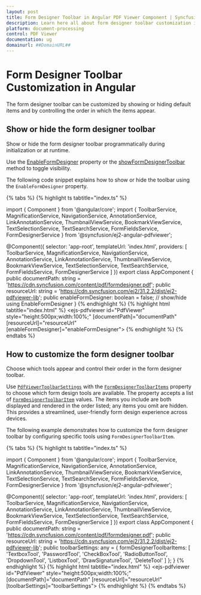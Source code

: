 ```yaml
---
layout: post
title: Form Designer Toolbar in Angular PDF Viewer Component | Syncfusion
description: Learn here all about form designer toolbar customization in Syncfusion Angular PDF Viewer component of Syncfusion Essential JS 2 and more.
platform: document-processing
control: PDF Viewer
documentation: ug
domainurl: ##DomainURL##
---
```


# Form Designer Toolbar Customization in Angular

The form designer toolbar can be customized by showing or hiding default items and by controlling the order in which the items appear.

## Show or hide the form designer toolbar

Show or hide the form designer toolbar programmatically during initialization or at runtime.

Use the [EnableFormDesigner](https://ej2.syncfusion.com/angular/documentation/api/pdfviewer/pdfViewerModel/#enableformdesigner) property or the [showFormDesignerToolbar](https://ej2.syncfusion.com/angular/documentation/api/pdfviewer/toolbar/#showformdesignertoolbar) method to toggle visibility.

The following code snippet explains how to show or hide the toolbar using the `EnableFormDesigner` property.

{% tabs %}
{% highlight ts tabtitle="index.ts" %}

import { Component } from '@angular/core';
import { ToolbarService, MagnificationService, NavigationService, AnnotationService, LinkAnnotationService,
  ThumbnailViewService, BookmarkViewService, TextSelectionService, TextSearchService, FormFieldsService, FormDesignerService } from '@syncfusion/ej2-angular-pdfviewer';

@Component({
  selector: 'app-root',
  templateUrl: 'index.html',
  providers: [
    ToolbarService, MagnificationService, NavigationService, AnnotationService, LinkAnnotationService,
    ThumbnailViewService, BookmarkViewService, TextSelectionService, TextSearchService, FormFieldsService, FormDesignerService
  ]
})
export class AppComponent {
  public documentPath: string = 'https://cdn.syncfusion.com/content/pdf/formdesigner.pdf';
  public resourceUrl: string = 'https://cdn.syncfusion.com/ej2/31.2.2/dist/ej2-pdfviewer-lib';
  public enableFormDesigner: boolean = false; // show/hide using EnableFormDesigner
}
{% endhighlight %}
{% highlight html tabtitle="index.html" %}
<ejs-pdfviewer id="PdfViewer"
               style="height:500px;width:100%;"
               [documentPath]="documentPath"
               [resourceUrl]="resourceUrl"
               [enableFormDesigner]="enableFormDesigner">
</ejs-pdfviewer>
{% endhighlight %}
{% endtabs %}

## How to customize the form designer toolbar

Choose which tools appear and control their order in the form designer toolbar.

Use [`PdfViewerToolbarSettings`](https://ej2.syncfusion.com/angular/documentation/api/pdfviewer/toolbarSettings/) with the [`FormDesignerToolbarItems`](https://ej2.syncfusion.com/angular/documentation/api/pdfviewer/toolbarSettings/#formdesignertoolbaritems) property to choose which form design tools are available. The property accepts a list of [`FormDesignerToolbarItem`](https://ej2.syncfusion.com/angular/documentation/api/pdfviewer/formDesignerToolbarItem/) values. The items you include are both displayed and rendered in the order listed; any items you omit are hidden. This provides a streamlined, user-friendly form design experience across devices.

The following example demonstrates how to customize the form designer toolbar by configuring specific tools using `FormDesignerToolbarItem`.

{% tabs %}
{% highlight ts tabtitle="index.ts" %}

import { Component } from '@angular/core';
import { ToolbarService, MagnificationService, NavigationService, AnnotationService, LinkAnnotationService,
  ThumbnailViewService, BookmarkViewService, TextSelectionService, TextSearchService, FormFieldsService, FormDesignerService } from '@syncfusion/ej2-angular-pdfviewer';

@Component({
  selector: 'app-root',
  templateUrl: 'index.html',
  providers: [
    ToolbarService, MagnificationService, NavigationService, AnnotationService, LinkAnnotationService,
    ThumbnailViewService, BookmarkViewService, TextSelectionService, TextSearchService, FormFieldsService, FormDesignerService
  ]
})
export class AppComponent {
  public documentPath: string = 'https://cdn.syncfusion.com/content/pdf/formdesigner.pdf';
  public resourceUrl: string = 'https://cdn.syncfusion.com/ej2/31.2.2/dist/ej2-pdfviewer-lib';
  public toolbarSettings: any = {
    formDesignerToolbarItems: [
      'TextboxTool',
      'PasswordTool',
      'CheckBoxTool',
      'RadioButtonTool',
      'DropdownTool',
      'ListboxTool',
      'DrawSignatureTool',
      'DeleteTool'
    ]
  };
}
{% endhighlight %}
{% highlight html tabtitle="index.html" %}
<ejs-pdfviewer id="PdfViewer"
               style="height:500px;width:100%;"
               [documentPath]="documentPath"
               [resourceUrl]="resourceUrl"
               [toolbarSettings]="toolbarSettings">
</ejs-pdfviewer>
{% endhighlight %}
{% endtabs %}
